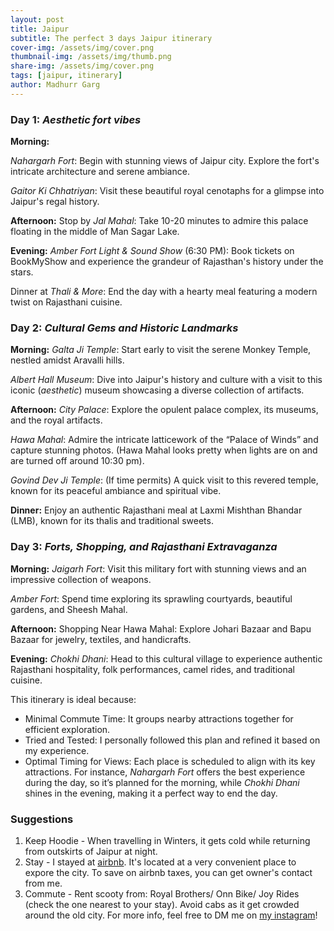 ```yaml
---
layout: post
title: Jaipur
subtitle: The perfect 3 days Jaipur itinerary
cover-img: /assets/img/cover.png
thumbnail-img: /assets/img/thumb.png
share-img: /assets/img/cover.png
tags: [jaipur, itinerary]
author: Madhurr Garg
---
```



### **Day 1**: _Aesthetic fort vibes_

**Morning:**

_Nahargarh Fort_: Begin with stunning views of Jaipur city. Explore the fort's intricate architecture and serene ambiance.

_Gaitor Ki Chhatriyan_: Visit these beautiful royal cenotaphs for a glimpse into Jaipur's regal history.

**Afternoon:**
Stop by _Jal Mahal_: Take 10-20 minutes to admire this palace floating in the middle of Man Sagar Lake.

**Evening:**
_Amber Fort Light & Sound Show_ (6:30 PM): Book tickets on BookMyShow and experience the grandeur of Rajasthan's history under the stars.

Dinner at _Thali & More_: End the day with a hearty meal featuring a modern twist on Rajasthani cuisine.

### **Day 2**: _Cultural Gems and Historic Landmarks_

**Morning:**
_Galta Ji Temple_: Start early to visit the serene Monkey Temple, nestled amidst Aravalli hills.

_Albert Hall Museum_: Dive into Jaipur's history and culture with a visit to this iconic (_aesthetic_) museum showcasing a diverse collection of artifacts.

**Afternoon:**
_City Palace_: Explore the opulent palace complex, its museums, and the royal artifacts.

_Hawa Mahal_: Admire the intricate latticework of the “Palace of Winds” and capture stunning photos. (Hawa Mahal looks pretty when lights are on and are turned off around 10:30 pm).

_Govind Dev Ji Temple_: (If time permits) A quick visit to this revered temple, known for its peaceful ambiance and spiritual vibe.

**Dinner:**
Enjoy an authentic Rajasthani meal at Laxmi Mishthan Bhandar (LMB), known for its thalis and traditional sweets.

### **Day 3**: _Forts, Shopping, and Rajasthani Extravaganza_

**Morning:**
_Jaigarh Fort_: Visit this military fort with stunning views and an impressive collection of weapons.

_Amber Fort_: Spend time exploring its sprawling courtyards, beautiful gardens, and Sheesh Mahal.

**Afternoon:**
Shopping Near Hawa Mahal: Explore Johari Bazaar and Bapu Bazaar for jewelry, textiles, and handicrafts.

**Evening:**
_Chokhi Dhani_: Head to this cultural village to experience authentic Rajasthani hospitality, folk performances, camel rides, and traditional cuisine.

This itinerary is ideal because:
- Minimal Commute Time: It groups nearby attractions together for efficient exploration.
- Tried and Tested: I personally followed this plan and refined it based on my experience.
- Optimal Timing for Views: Each place is scheduled to align with its key attractions. For instance, _Nahargarh Fort_ offers the best experience during the day, so it’s planned for the morning, while _Chokhi Dhani_ shines in the evening, making it a perfect way to end the day.

### Suggestions
1. Keep Hoodie - When travelling in Winters, it gets cold while returning from outskirts of Jaipur at night.
2. Stay - I stayed at [airbnb](https://www.airbnb.co.in/rooms/949630240212661410). It's located at a very convenient place to expore the city. To save on airbnb taxes, you can get owner's contact from me.
3. Commute - Rent scooty from: Royal Brothers/ Onn Bike/ Joy Rides (check the one nearest to your stay). Avoid cabs as it get crowded around the old city.
For more info, feel free to DM me on [my instagram](https://www.instagram.com/madhurr_garg)!